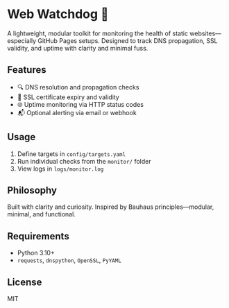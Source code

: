 # Web Watchdog 🐾

A lightweight, modular toolkit for monitoring the health of static websites—especially GitHub Pages setups. Designed to track DNS propagation, SSL validity, and uptime with clarity and minimal fuss.

## Features
- 🔍 DNS resolution and propagation checks
- 🔐 SSL certificate expiry and validity
- 🌐 Uptime monitoring via HTTP status codes
- 📬 Optional alerting via email or webhook

## Usage
1. Define targets in `config/targets.yaml`
2. Run individual checks from the `monitor/` folder
3. View logs in `logs/monitor.log`

## Philosophy
Built with clarity and curiosity. Inspired by Bauhaus principles—modular, minimal, and functional.

## Requirements
- Python 3.10+
- `requests`, `dnspython`, `OpenSSL`, `PyYAML`

## License
MIT

